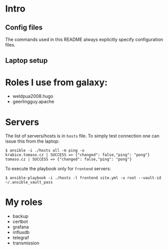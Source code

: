 # Intro

## Config files

The commands used in this README always explicitly specify configuration files.

## Laptop setup


# Roles I use from galaxy:

* weldpua2008.hugo
* geerlingguy.apache

# Servers

The list of servers/hosts is in `hosts` file. To simply test connection one can issue this from the laptop:

```
$ ansible -i ./hosts all -m ping -o
krabice.tomaso.cz | SUCCESS => {"changed": false,"ping": "pong"}
tomaso.cz | SUCCESS => {"changed": false,"ping": "pong"}
```

To execute the playbook only for `frontend` servers:

```
$ ansible-playbook -i ./hosts -l frontend site.yml -u root --vault-id ~/.ansible_vault_pass
```

# My roles

* backup
* certbot
* grafana
* influxdb
* telegraf
* transmission
